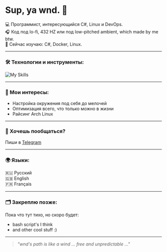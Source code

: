 # Sup, ya wnd. 👋

💻 Программист, интересующийся C#, Linux и DevOps.  
🎧 Код под lo-fi, 432 HZ или под low-pitched ambient, which made by me btw.  
🌱 Сейчас изучаю: C#, Docker, Linux.

---

### 🛠️ Технологии и инструменты:
![My Skills](https://skillicons.dev/icons?i=cs,linux,docker,bash,arch,obsidian)

---

### 📌 Мои интересы:
- Настройка окружения под себя до мелочей
- Оптимизация всего, что только можно в жизни
- Райсинг Arch Linux

---

### 🤝 Хочешь пообщаться?
Пиши в [Telegram](https://t.me/wndslayer)

---
### 🌍 Языки:
🇷🇺 Русский  
🇬🇧 English  
🇫🇷 Français  

---

### 🗂️ Закреплю позже:
Пока что тут тихо, но скоро будет:
- bash script's I think
- and other cool stuff :)

---

> *"wnd's path is like a wind ... free and unpredictable ..."*
